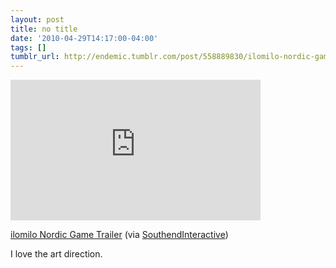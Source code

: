 ```yaml
---
layout: post
title: no title
date: '2010-04-29T14:17:00-04:00'
tags: []
tumblr_url: http://endemic.tumblr.com/post/558889830/ilomilo-nordic-game-trailer-via
---
```

<iframe width="400" height="225" id="youtube_iframe" src="https://www.youtube.com/embed/oKL6-0Jg3MI?feature=oembed&amp;enablejsapi=1&amp;origin=http://safe.txmblr.com&amp;wmode=opaque" frameborder="0" allowfullscreen></iframe>  

[ilomilo Nordic Game Trailer](http://www.youtube.com/watch?v=oKL6-0Jg3MI&feature=player_embedded) (via [SouthendInteractive](http://youtube.com/user/SouthendInteractive))

I love the art direction.

